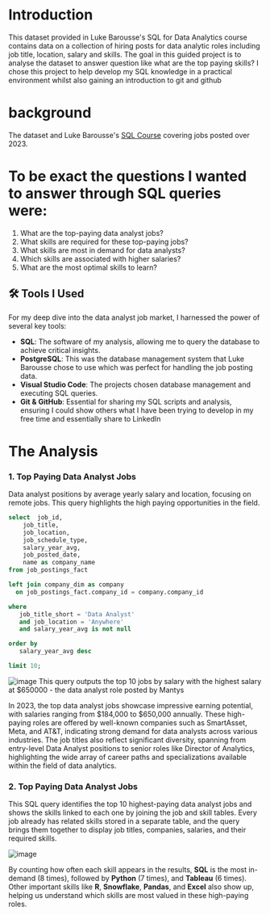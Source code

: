 # Introduction

This dataset provided in Luke Barousse's SQL for Data Analytics course contains data on a collection of hiring posts for data analytic roles including job title, location, salary and skills. The goal in this guided project is to analyse the dataset to answer question like what are the top paying skills? I chose this project to help develop my SQL knowledge in a practical environment whilst also gaining an introduction to git and github

# background
The dataset and Luke Barousse's [SQL Course](https://lukebarousse.com/sql) covering jobs posted over 2023. 

# To be exact the questions I wanted to answer through SQL queries were:  
1. What are the top-paying data analyst jobs?  
2. What skills are required for these top-paying jobs?  
3. What skills are most in demand for data analysts?  
4. Which skills are associated with higher salaries?  
5. What are the most optimal skills to learn?

## 🛠 Tools I Used
For my deep dive into the data analyst job market, I harnessed the power of several key tools:

- **SQL**: The software of my analysis, allowing me to query the database to achieve critical insights.
- **PostgreSQL**: This was the database management system that Luke Barousse chose to use which was perfect for handling the job posting data.
- **Visual Studio Code**: The projects chosen database management and executing SQL queries.
- **Git & GitHub**: Essential for sharing my SQL scripts and analysis, ensuring I could show others what I have been trying to develop in my free time and essentially share to LinkedIn

# The Analysis

### 1. Top Paying Data Analyst Jobs

Data analyst positions by average yearly salary and location, focusing on remote jobs. This query highlights the high paying opportunities in the field.

```sql
select  job_id,
    job_title,
    job_location,
    job_schedule_type,
    salary_year_avg,
    job_posted_date,
    name as company_name  
from job_postings_fact

left join company_dim as company 
  on job_postings_fact.company_id = company.company_id

where 
   job_title_short = 'Data Analyst'
   and job_location = 'Anywhere'
   and salary_year_avg is not null

order by 
   salary_year_avg desc

limit 10;
```
![image](https://github.com/user-attachments/assets/5e53b33d-18b7-49ca-b2f0-4d101ec591fc)
This query outputs the top 10 jobs by salary with the highest salary at $650000 - the data analyst role posted by Mantys 

In 2023, the top data analyst jobs showcase impressive earning potential, with salaries ranging from \$184,000 to \$650,000 annually. These high-paying roles are offered by well-known companies such as SmartAsset, Meta, and AT\&T, indicating strong demand for data analysts across various industries. The job titles also reflect significant diversity, spanning from entry-level Data Analyst positions to senior roles like Director of Analytics, highlighting the wide array of career paths and specializations available within the field of data analytics.

### 2. Top Paying Data Analyst Jobs
This SQL query identifies the top 10 highest-paying data analyst jobs and shows the skills linked to each one by joining the job and skill tables. Every job already has related skills stored in a separate table, and the query brings them together to display job titles, companies, salaries, and their required skills.

![image](https://github.com/user-attachments/assets/c662440c-e3e5-4809-a650-689aed4fd3b0)

 By counting how often each skill appears in the results, **SQL** is the most in-demand (8 times), followed by **Python** (7 times), and **Tableau** (6 times). Other important skills like **R**, **Snowflake**, **Pandas**, and **Excel** also show up, helping us understand which skills are most valued in these high-paying roles.


